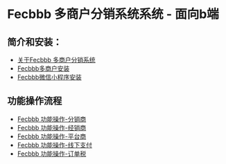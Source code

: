 Fecbbb 多商户分销系统系统 - 面向b端
===============================

简介和安装：
---------

*  [关于Fecbbb 多商户分销系统](fecbbb-about.md)
*  [Fecbbb多商户安装](fecbbb-install.md)
*  [Fecbbb微信小程序安装](fecbbb-micro-install.md)

功能操作流程
-----------

*  [Fecbbb 功能操作-分销商](fecbbb-ljlc.md)
*  [Fecbbb 功能操作-经销商](fecbbb-bdmin.md)
*  [Fecbbb 功能操作-平台商](fecbbb-admin.md)
*  [Fecbbb 功能操作-线下支付](fecbbb-offline-pay.md)
*  [Fecbbb 功能操作-订单税](fecbbb-order-tax.md)

